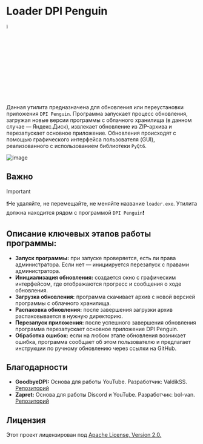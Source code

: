 # Loader DPI Penguin

<img src="https://github.com/zhivem/Loader-for-DPI-Penguin/blob/main/update_reset.ico" width=5% height=5%>

Данная утилита предназначена для обновления или переустановки приложения `DPI Penguin`. Программа запускает процесс обновления, загружая новые версии программы с облачного хранилища (в данном случае — Яндекс.Диск), извлекает обновление из ZIP-архива и перезапускает основное приложение. Обновления происходят с помощью графического интерфейса пользователя (GUI), реализованного с использованием библиотеки `PyQt6`.

![image](https://github.com/user-attachments/assets/c6f549d6-ff91-472e-b442-ebe4594c360d)

## Важно
> [!IMPORTANT]
> ❗️Не удаляйте, не перемещайте, не меняйте название `loader.exe`. Утилита должна находится рядом с программой `DPI Penguin`❗️

## Описание ключевых этапов работы программы:
- **Запуск программы:** при запуске проверяется, есть ли права администратора. Если нет — инициируется перезапуск с правами администратора.
- **Инициализация обновления:** создается окно с графическим интерфейсом, где отображаются прогресс и сообщения о ходе обновления.
- **Загрузка обновления:** программа скачивает архив с новой версией программы с облачного хранилища.
- **Распаковка обновления:** после завершения загрузки архив распаковывается в нужную директорию.
- **Перезапуск приложения:** после успешного завершения обновления программа перезапускает основное приложение DPI Penguin.
- **Обработка ошибок:** если на любом этапе обновления возникает ошибка, программа сообщает об этом пользователю и предлагает инструкции по ручному обновлению через ссылки на GitHub.

## Благодарности

- **GoodbyeDPI:** Основа для работы YouTube. Разработчик: ValdikSS. [Репозиторий](https://github.com/ValdikSS/GoodbyeDPI)
- **Zapret:** Основа для работы Discord и YouTube. Разработчик: bol-van. [Репозиторий](https://github.com/bol-van/zapret)

## Лицензия 

Этот проект лицензирован под [Apache License, Version 2.0.](https://raw.githubusercontent.com/zhivem/DPI-Penguin/refs/heads/main/LICENSE.md)
